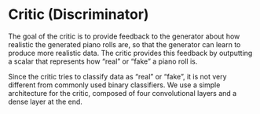 # Critic (Discriminator)
The goal of the critic is to provide feedback to the generator about how realistic the generated piano rolls are, so that the generator can learn to produce more realistic data. 
The critic provides this feedback by outputting a scalar that represents how “real” or “fake” a piano roll is.

Since the critic tries to classify data as “real” or “fake”, it is not very different from commonly used binary classifiers. 
We use a simple architecture for the critic, composed of four convolutional layers and a dense layer at the end.
